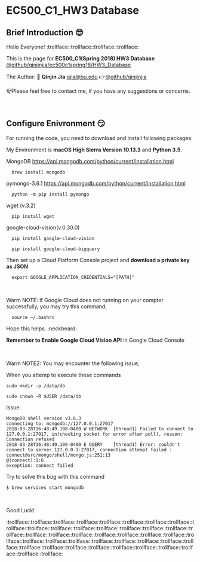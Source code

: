 # EC500_C1_HW3 Database
## Brief Introduction :sunglasses:

  Hello Everyone! :trollface::trollface::trollface::trollface:
  
  This is the page for **EC500_C1(Spring 2018) HW3 Database** 
  [@github/qinjinjia/ec500c1spring18/HW3_Database](https://github.com/qinjinjia/ec500c1spring18/tree/master/HW3%20Database)
  
  The Author: :boy: **Qinjin Jia** qjia@bu.edu   :point_right:[@github/qinjinjia](https://github.com/qinjinjia)
   
  :mailbox_closed:Please feel free to contact me, if you have any suggestions or concerns.
  
</br>


## Configure Enivronment :smirk:
  For running the code, you need to download and install following packages:
  
  My Environment is **macOS High Sierra Version 10.13.3** and **Python 3.5**.
  
  MongoDB
  https://api.mongodb.com/python/current/installation.html
```
  brew install mongodb
```
  
  pymongo-3.6.1
  https://api.mongodb.com/python/current/installation.html
```
  python -m pip install pymongo
```

  wget (v.3.2)
```
  pip install wget 
```

  google-cloud-vision(v.0.30.0)
```
  pip install google-cloud-vision
```

```
  pip install google-cloud-bigquery
```

Then set up a Cloud Platform Console project and **download a private key as JSON**

```
  export GOOGLE_APPLICATION_CREDENTIALS="[PATH]"
```

</br>

Warm NOTE: If Google Cloud does not running on your compter successfully, you may try this command,
```
  source ~/.bashrc
```
Hope this helps. :neckbeard:

**Remember to Enable Google Cloud Vision API** in Google Cloud Console

</br>

Warm NOTE2: You may encounter the following issue, 

When you attemp to execute these commands

```
sudo mkdir -p /data/db
```
```
sudo chown -R $USER /data/db
```
Issue:
```
MongoDB shell version v3.6.3
connecting to: mongodb://127.0.0.1:27017
2018-03-28T16:48:49.108-0400 W NETWORK  [thread1] Failed to connect to 127.0.0.1:27017, in(checking socket for error after poll), reason: Connection refused
2018-03-28T16:48:49.109-0400 E QUERY    [thread1] Error: couldn't connect to server 127.0.0.1:27017, connection attempt failed :
connect@src/mongo/shell/mongo.js:251:13
@(connect):1:6
exception: connect failed
```

Try to solve this bug with this command
```
$ brew services start mongodb
```
</br>

Good Luck!

:trollface::trollface::trollface::trollface::trollface::trollface::trollface::trollface::trollface::trollface::trollface::trollface::trollface::trollface::trollface::trollface::trollface::trollface::trollface::trollface::trollface::trollface::trollface::trollface::trollface::trollface::trollface::trollface::trollface::trollface::trollface::trollface::trollface::trollface::trollface::trollface::trollface::trollface::trollface::trollface::trollface::trollface::trollface:
